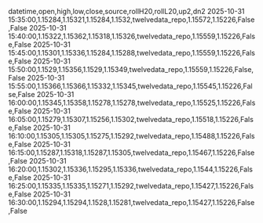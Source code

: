 datetime,open,high,low,close,source,rollH20,rollL20,up2,dn2
2025-10-31 15:35:00,1.15284,1.15321,1.15284,1.1532,twelvedata_repo,1.15572,1.15226,False,False
2025-10-31 15:40:00,1.15322,1.15362,1.15318,1.15326,twelvedata_repo,1.15559,1.15226,False,False
2025-10-31 15:45:00,1.15301,1.15336,1.15284,1.15288,twelvedata_repo,1.15559,1.15226,False,False
2025-10-31 15:50:00,1.1529,1.15356,1.1529,1.15349,twelvedata_repo,1.15559,1.15226,False,False
2025-10-31 15:55:00,1.15366,1.15366,1.15332,1.15345,twelvedata_repo,1.15545,1.15226,False,False
2025-10-31 16:00:00,1.15345,1.15358,1.15278,1.15278,twelvedata_repo,1.15525,1.15226,False,False
2025-10-31 16:05:00,1.15279,1.15307,1.15256,1.15302,twelvedata_repo,1.15518,1.15226,False,False
2025-10-31 16:10:00,1.15305,1.15305,1.15275,1.15292,twelvedata_repo,1.15488,1.15226,False,False
2025-10-31 16:15:00,1.15287,1.15318,1.15287,1.15305,twelvedata_repo,1.15467,1.15226,False,False
2025-10-31 16:20:00,1.15302,1.15336,1.15295,1.15336,twelvedata_repo,1.1544,1.15226,False,False
2025-10-31 16:25:00,1.15335,1.15335,1.15271,1.15292,twelvedata_repo,1.15427,1.15226,False,False
2025-10-31 16:30:00,1.15294,1.15294,1.1528,1.15281,twelvedata_repo,1.15427,1.15226,False,False
